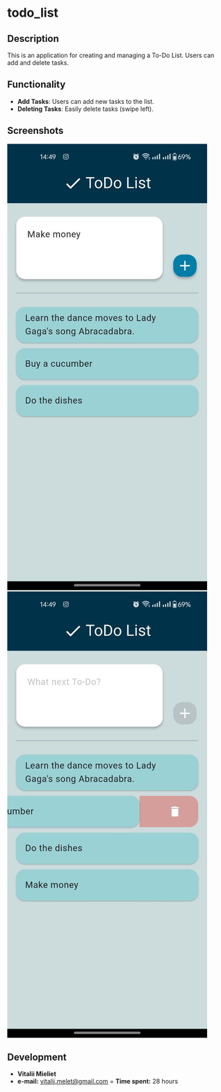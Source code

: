 # todo_list

## Description

This is an application for creating and managing a To-Do List. Users can add and delete tasks.

## Functionality

- **Add Tasks**: Users can add new tasks to the list.
- **Deleting Tasks**: Easily delete tasks (swipe left).

## Screenshots

![Screenshot 1](assets/screensorts/photo_2025-02-13_14-51-43.jpg)
![Screenshot 2](assets/screensorts/photo_2025-02-13_14-52-10.jpg)

## Development

- **Vitalii Mieliet**
- **e-mail:** vitalij.melet@gmail.com
= **Time spent:** 28 hours
